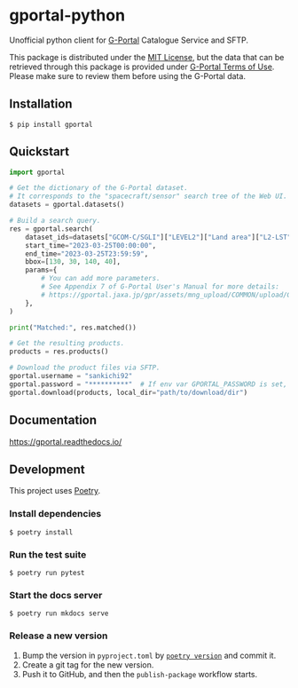 # gportal-python

Unofficial python client for [G-Portal](https://gportal.jaxa.jp/) Catalogue Service and SFTP.

This package is distributed under the [MIT License](https://mit-license.org/), but the data that can be retrieved through this package is provided under [G-Portal Terms of Use](https://gportal.jaxa.jp/gpr/index/eula).
Please make sure to review them before using the G-Portal data.

## Installation

    $ pip install gportal

## Quickstart

```python
import gportal

# Get the dictionary of the G-Portal dataset.
# It corresponds to the "spacecraft/sensor" search tree of the Web UI.
datasets = gportal.datasets()

# Build a search query.
res = gportal.search(
    dataset_ids=datasets["GCOM-C/SGLI"]["LEVEL2"]["Land area"]["L2-LST"],
    start_time="2023-03-25T00:00:00",
    end_time="2023-03-25T23:59:59",
    bbox=[130, 30, 140, 40],
    params={
        # You can add more parameters.
        # See Appendix 7 of G-Portal User's Manual for more details:
        # https://gportal.jaxa.jp/gpr/assets/mng_upload/COMMON/upload/GPortalUserManual_en.pdf
    },
)

print("Matched:", res.matched())

# Get the resulting products.
products = res.products()

# Download the product files via SFTP.
gportal.username = "sankichi92"  
gportal.password = "**********"  # If env var GPORTAL_PASSWORD is set, the value is used.
gportal.download(products, local_dir="path/to/download/dir")
```

## Documentation

https://gportal.readthedocs.io/

## Development

This project uses [Poetry](https://python-poetry.org/).

### Install dependencies

    $ poetry install

### Run the test suite

    $ poetry run pytest

### Start the docs server

    $ poetry run mkdocs serve

### Release a new version

1. Bump the version in `pyproject.toml` by [`poetry version`](https://python-poetry.org/docs/cli/#version) and commit it.
2. Create a git tag for the new version.
3. Push it to GitHub, and then the `publish-package` workflow starts.

